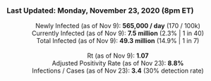 ### Last Updated: Monday, November 23, 2020 (8pm ET)
<p align="center">
Newly Infected (as of Nov 9): <b>565,000 / day</b> 
(170 / 100k)<br>
Currently Infected (as of Nov 9): <b>7.5 million</b> 
(2.3% | 1 in 40)<br>
Total Infected (as of Nov 9): <b>49.3 million</b> 
(14.9% | 1 in 7)<br>
<br>
Rt (as of Nov 9): <b>1.07</b><br>
Adjusted Positivity Rate (as of Nov 23): <b>8.8%</b><br>
Infections / Cases (as of Nov 23): <b>3.4</b> (30% detection rate)</p>